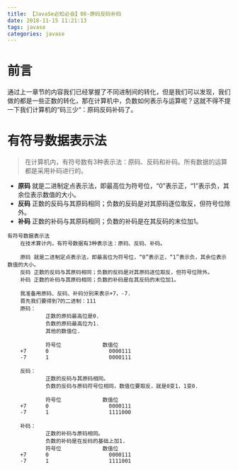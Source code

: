 ```yaml
---
title: 【JavaSe必知必会】08-原码反码补码
date: 2018-11-15 11:21:13
tags: javase
categories: javase
---
```

# 前言
通过上一章节的内容我们已经掌握了不同进制间的转化，但是我们可以发现，我们做的都是一些正数的转化，那在计算机中，负数如何表示与运算呢？这就不得不提一下我们计算机的“码三少“：原码反码补码了。
# 有符号数据表示法
> 在计算机内，有符号数有3种表示法：原码、反码和补码。所有数据的运算都是采用补码进行的。
- **原码**
就是二进制定点表示法，即最高位为符号位，“0”表示正，“1”表示负，其余位表示数值的大小。
- **反码**
正数的反码与其原码相同；负数的反码是对其原码逐位取反，但符号位除外。
- **补码**
正数的补码与其原码相同；负数的补码是在其反码的末位加1。


```
有符号数据表示法
	在技术算计内，有符号数据有3种表示法：原码、反码、补码。
	
	原码 就是二进制定点表示法，即最高位为符号位，“0”表示正，“1”表示负，其余位表示数值的大小。
	反码 正数的反码与其原码相同；负数的反码是对其原码逐位取反，但符号位除外。
	补码 正数的补码与其原码相同；负数的补码是在其反码的末位加1。
	
	我准备用原码、反码、补码分别来表示+7，-7.
	首先我们要得到7的二进制：111
	原码：
			正数的原码最高位是0.
			负数的原码最高位为1.
			其他的数值位.
			
			符号位				数值位
	+7		0					0000111
	-7		1					0000111
	
	反码：
			正数的反码与其原码相同。
			负数的反码与原码符号位相同，数值位要取反，就是0变1，1变0.
			
			符号位				数值位
	+7		0					0000111
	-7		1					1111000
	
	补码：
			正数的补码与原码相同。
			负数的补码是在反码的基础上加1.
			符号位				数值位
	+7		0					0000111
	-7		1					1111001	
```


